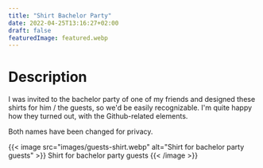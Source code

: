 ```yaml
---
title: "Shirt Bachelor Party"
date: 2022-04-25T13:16:27+02:00
draft: false
featuredImage: featured.webp
---
```


# Description

I was invited to the bachelor party of one of my friends and designed these shirts for him / the guests, so we'd be easily recognizable. I'm quite happy how they turned out, with the Github-related elements.

Both names have been changed for privacy.

{{< image src="images/guests-shirt.webp" alt="Shirt for bachelor party guests" >}}
Shirt for bachelor party guests
{{< /image >}}